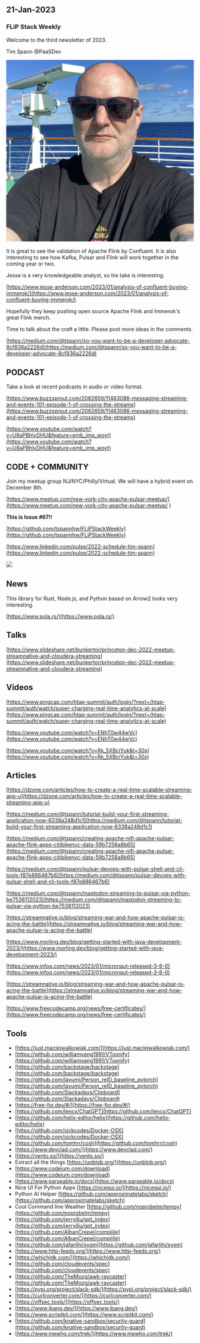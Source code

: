 ## 21-Jan-2023

### FLiP Stack Weekly


Welcome to the third newsletter of 2023. 

Tim Spann @PaaSDev

![vacation](https://raw.githubusercontent.com/tspannhw/FLiPStackWeekly/main/images/backtim.jpg)

It is great to see the validation of Apache Flink by Confluent.  It is also interesting to see how Kafka, Pulsar and Flink will work together in the coming year or two.

Jesse is a very knowledgeable analyst, so his take is interesting.

[https://www.jesse-anderson.com/2023/01/analysis-of-confluent-buying-immerok/](https://www.jesse-anderson.com/2023/01/analysis-of-confluent-buying-immerok/)

Hopefully they keep pushing open source Apache Flink and Immerok's great Flink merch.

Time to talk about the craft a little.   Please post more ideas in the comments.

[https://medium.com/@tspann/so-you-want-to-be-a-developer-advocate-8cf836a2226d](https://medium.com/@tspann/so-you-want-to-be-a-developer-advocate-8cf836a2226d)


## PODCAST

Take a look at recent podcasts in audio or video format.

[https://www.buzzsprout.com/2062659/11463086-messaging-streaming-and-events-101-episode-1-of-crossing-the-streams](https://www.buzzsprout.com/2062659/11463086-messaging-streaming-and-events-101-episode-1-of-crossing-the-streams)

[https://www.youtube.com/watch?v=U8aPBhlvDHU&feature=emb_imp_woyt](https://www.youtube.com/watch?v=U8aPBhlvDHU&feature=emb_imp_woyt)



## CODE + COMMUNITY


Join my meetup group NJ/NYC/Philly/Virtual.   We will have a hybrid event on December 8th.

[https://www.meetup.com/new-york-city-apache-pulsar-meetup/](https://www.meetup.com/new-york-city-apache-pulsar-meetup/
)

**This is Issue #67!!**

[https://github.com/tspannhw/FLiPStackWeekly](https://github.com/tspannhw/FLiPStackWeekly)

[https://www.linkedin.com/pulse/2022-schedule-tim-spann](https://www.linkedin.com/pulse/2022-schedule-tim-spann)


![](https://miro.medium.com/max/1400/1*quTfaBJo6_GGAPJKU2HOsA.webp)


## News

This library for Rust, Node.js, and Python based on Arrow2 looks very interesting.

[https://www.pola.rs/](https://www.pola.rs/)


## Talks

[https://www.slideshare.net/bunkertor/princeton-dec-2022-meetup-streamnative-and-cloudera-streaming](https://www.slideshare.net/bunkertor/princeton-dec-2022-meetup-streamnative-and-cloudera-streaming)



## Videos

[https://www.pingcap.com/htap-summit/auth/login/?next=/htap-summit/auth/watch/super-charging-real-time-analytics-at-scale](https://www.pingcap.com/htap-summit/auth/login/?next=/htap-summit/auth/watch/super-charging-real-time-analytics-at-scale)

[https://www.youtube.com/watch?v=ENhT0w44wVc](https://www.youtube.com/watch?v=ENhT0w44wVc)

[https://www.youtube.com/watch?v=Rk_5XBciYuk&t=30s](https://www.youtube.com/watch?v=Rk_5XBciYuk&t=30s)


## Articles

[https://dzone.com/articles/how-to-create-a-real-time-scalable-streaming-app-u](https://dzone.com/articles/how-to-create-a-real-time-scalable-streaming-app-u)

[https://medium.com/@tspann/tutorial-build-your-first-streaming-application-now-6338a248d1c1](https://medium.com/@tspann/tutorial-build-your-first-streaming-application-now-6338a248d1c1)

[https://medium.com/@tspann/creating-apache-nifi-apache-pulsar-apache-flink-apps-citibikenyc-data-59b7258a8b65](https://medium.com/@tspann/creating-apache-nifi-apache-pulsar-apache-flink-apps-citibikenyc-data-59b7258a8b65)

[https://medium.com/@tspann/pulsar-devops-with-pulsar-shell-and-cli-tools-f87e886467b6](https://medium.com/@tspann/pulsar-devops-with-pulsar-shell-and-cli-tools-f87e886467b6)

[https://medium.com/@tspann/mastodon-streaming-to-pulsar-via-python-be7538112023](https://medium.com/@tspann/mastodon-streaming-to-pulsar-via-python-be7538112023)

[https://streamnative.io/blog/streaming-war-and-how-apache-pulsar-is-acing-the-battle](https://streamnative.io/blog/streaming-war-and-how-apache-pulsar-is-acing-the-battle)

[https://www.morling.dev/blog/getting-started-with-java-development-2023/](https://www.morling.dev/blog/getting-started-with-java-development-2023/)

[https://www.infoq.com/news/2023/01/micronaut-released-3-8-0](https://www.infoq.com/news/2023/01/micronaut-released-3-8-0)

[https://streamnative.io/blog/streaming-war-and-how-apache-pulsar-is-acing-the-battle](https://streamnative.io/blog/streaming-war-and-how-apache-pulsar-is-acing-the-battle)

[https://www.freecodecamp.org/news/free-certificates/](https://www.freecodecamp.org/news/free-certificates/)



## Tools

* [https://just.maciejwalkowiak.com/](https://just.maciejwalkowiak.com/)
* [https://github.com/williamyang1991/VToonify](https://github.com/williamyang1991/VToonify)
* [https://github.com/backstage/backstage](https://github.com/backstage/backstage)
* [https://github.com/layumi/Person_reID_baseline_pytorch](https://github.com/layumi/Person_reID_baseline_pytorch)
* [https://github.com/Slackadays/Clipboard](https://github.com/Slackadays/Clipboard)
* [https://free-for.dev/#/](https://free-for.dev/#/)
* [https://github.com/lencx/ChatGPT](https://github.com/lencx/ChatGPT)
* [https://github.com/helix-editor/helix](https://github.com/helix-editor/helix)
* [https://github.com/sickcodes/Docker-OSX](https://github.com/sickcodes/Docker-OSX)
* [https://github.com/tomhrr/cosh](https://github.com/tomhrr/cosh)
* [https://www.devclad.com/](https://www.devclad.com/)
* [https://vento.so/](https://vento.so/)
* Extract all the things [https://unblob.org/](https://unblob.org/)
* [https://www.codeium.com/download](https://www.codeium.com/download)
* [https://www.parseable.io/docs](https://www.parseable.io/docs)
* Nice UI For Python Apps [https://nicegui.io/](https://nicegui.io/)
* Python AI Helper [https://github.com/approximatelabs/sketch](https://github.com/approximatelabs/sketch)
* Cool Command line Weather [https://github.com/noprobelm/tempy](https://github.com/noprobelm/tempy)
* [https://github.com/jerryjliu/gpt_index](https://github.com/jerryjliu/gpt_index)
* [https://github.com/AlbanCrepel/compiiile](https://github.com/AlbanCrepel/compiiile)
* [https://github.com/jafarlihi/sysm](https://github.com/jafarlihi/sysm)
* [https://www.http-feeds.org/](https://www.http-feeds.org/)
* [https://whichjdk.com/](https://whichjdk.com/)
* [https://github.com/cloudevents/spec](https://github.com/cloudevents/spec)
* [https://github.com/TheMozg/awk-raycaster](https://github.com/TheMozg/awk-raycaster)
* [https://pypi.org/project/slack-sdk/](https://pypi.org/project/slack-sdk/)
* [https://curlconverter.com/](https://curlconverter.com/)
* [https://offsec.tools/](https://offsec.tools/)
* [https://www.jbang.dev/](https://www.jbang.dev/)
* [https://www.scriptkit.com/](https://www.scriptkit.com/)
* [https://github.com/knative-sandbox/security-guard](https://github.com/knative-sandbox/security-guard)
* [https://www.mewho.com/trek/](https://www.mewho.com/trek/)











